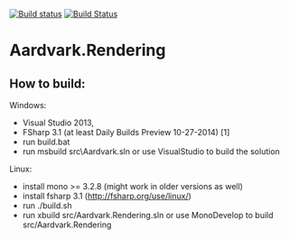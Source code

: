 [![Build status](https://ci.appveyor.com/api/projects/status/oqg1tw2ax1jl8qjx?svg=true)](https://ci.appveyor.com/project/haraldsteinlechner/aardvark-rendering)
[![Build Status](https://travis-ci.org/vrvis/aardvark.rendering.svg?branch=master)](https://travis-ci.org/vrvis/aardvark.rendering)

# Aardvark.Rendering

How to build:
------

Windows:
- Visual Studio 2013,
- FSharp 3.1 (at least Daily Builds Preview 10-27-2014) [1]
- run build.bat
- run msbuild src\Aardvark.sln or use VisualStudio to build the solution

Linux:
- install mono >= 3.2.8 (might work in older versions as well)
- install fsharp 3.1 (http://fsharp.org/use/linux/)
- run ./build.sh
- run xbuild src/Aardvark.Rendering.sln or use MonoDevelop to build src/Aardvark.Rendering


